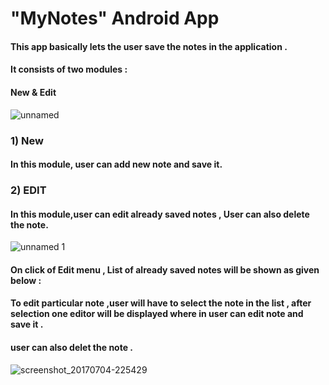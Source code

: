 # "MyNotes" Android App

#### This app basically lets the user save the notes in the application .
#### It consists of two modules :
#### New & Edit

![unnamed](https://user-images.githubusercontent.com/28917416/27839811-eb7ed01e-6111-11e7-95e0-1878d7931d70.png)
### 1) New
####   In this module, user can add new note and save it.
### 2) EDIT
####   In this module,user can edit already saved notes , User can also delete the note.
![unnamed 1](https://user-images.githubusercontent.com/28917416/27840085-eda3223a-6113-11e7-85b6-cb70edc9d0f9.png)
#### On click of Edit menu , List of already saved notes will be shown as given below :
#### To edit particular note ,user will have to select the note in the list , after selection one editor will be displayed where in user can edit note and save it .
#### user can also delet the note .
![screenshot_20170704-225429](https://user-images.githubusercontent.com/28917416/27840089-f87a1646-6113-11e7-8abf-e25e737d707e.png)


